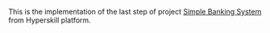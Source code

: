 This is the implementation of the last step of project [Simple Banking System](https://hyperskill.org/projects/93?track=1) from Hyperskill platform.